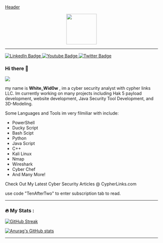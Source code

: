 
[Header](./your-header-image-name.png)




<div id="header" align="center">
  <img src="https://media.giphy.com/media/M9gbBd9nbDrOTu1Mqx/giphy.gif" width="100"/>
</div>

---

  <div id="badges">
  <a href="https://www.linkedin.com/in/jacob-miller-05091928a/">
    <img src="https://img.shields.io/badge/LinkedIn-blue?style=for-the-badge&logo=linkedin&logoColor=white" alt="LinkedIn Badge"/>
  </a>
  <a href="https://www.youtube.com/">
    <img src="https://img.shields.io/badge/YouTube-red?style=for-the-badge&logo=youtube&logoColor=white" alt="Youtube Badge"/>
  </a>
  <a href="https://twitter.com/CypherLinksUS">
    <img src="https://img.shields.io/badge/Twitter-blue?style=for-the-badge&logo=twitter&logoColor=white" alt="Twitter Badge"/>
  </a>
</div>


### Hi there 👋





![](https://komarev.com/ghpvc/?username=Zen-ith1)




my name is **White_Wid0w** , im a cyber security analyst with cypher links LLC. Im currently working on many projects including Hak 5 payload development, website development, Java Security Tool Development, and 3D-Modeling.

Some Languages and Tools im very filmiliar with include: 

- PowerShell
- Ducky Script
- Bash Scipt
- Python
- Java Script
- C++
- Kali Linux
- Nmap
- Wireshark
- Cyber Chef
- And Many More!




Check Out My Latest Cyber Security Articles @ CypherLinks.com

use code "TenAfterTwo" to enter subscription tab to read.

---

### :fire: My Stats :

[![GitHub Streak](https://github-readme-streak-stats.herokuapp.com?user=Zen-ith1&date_format=M%20j%5B%2C%20Y%5D)](https://git.io/streak-stats)

[![Anurag's GitHub stats](https://github-readme-stats.vercel.app/api?username=Zen-ith1)](https://github.com/anuraghazra/github-readme-stats)


--- 
